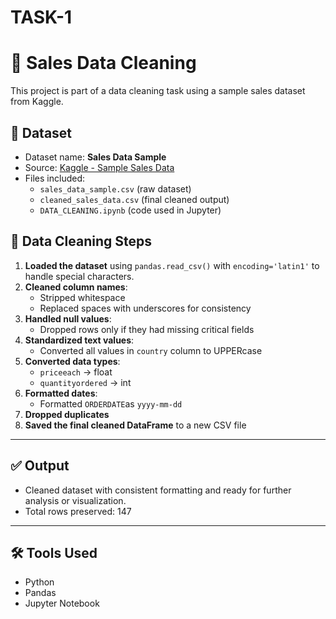 # TASK-1
# 🧼 Sales Data Cleaning

This project is part of a data cleaning task using a sample sales dataset from Kaggle.

## 📁 Dataset

- Dataset name: **Sales Data Sample**
- Source: [Kaggle - Sample Sales Data](https://www.kaggle.com/datasets/kyanyoga/sale_data_sample)
- Files included:
  - `sales_data_sample.csv` (raw dataset)
  - `cleaned_sales_data.csv` (final cleaned output)
  - `DATA_CLEANING.ipynb` (code used in Jupyter)

## 🔧 Data Cleaning Steps

1. **Loaded the dataset** using `pandas.read_csv()` with `encoding='latin1'` to handle special characters.
2. **Cleaned column names**:
   - Stripped whitespace
   - Replaced spaces with underscores for consistency
3. **Handled null values**:
   - Dropped rows only if they had missing critical fields 
4. **Standardized text values**:
   - Converted all values in `country` column to UPPERcase
5. **Converted data types**:
   - `priceeach` → float
   - `quantityordered` → int
6. **Formatted dates**:
   - Formatted `ORDERDATE`as `yyyy-mm-dd`
7. **Dropped duplicates** 
8. **Saved the final cleaned DataFrame** to a new CSV file

---

## ✅ Output

- Cleaned dataset with consistent formatting and ready for further analysis or visualization.
- Total rows preserved: 147

---

## 🛠 Tools Used

- Python
- Pandas
- Jupyter Notebook
